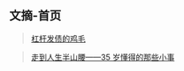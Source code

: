 ## 文摘-首页

> [杠杆发债的鸡毛](/digest/leverage-bond-feather.md)

> [走到人生半山腰——35 岁懂得的那些小事](/digest/35-years.md)
